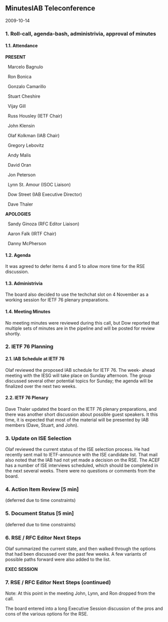 
MinutesIAB Teleconference
-------------------------


2009-10-14


### 1. Roll-call, agenda-bash, administrivia, approval of minutes


#### 1.1. Attendance


**PRESENT**  

  Marcelo Bagnulo  

  Ron Bonica  

  Gonzalo Camarillo  

  Stuart Cheshire  

  Vijay Gill  

  Russ Housley (IETF Chair)  

  John Klensin  

  Olaf Kolkman (IAB Chair)  

  Gregory Lebovitz  

  Andy Malis  

  David Oran  

  Jon Peterson  

  Lynn St. Amour (ISOC Liaison)  

  Dow Street (IAB Executive Director)  

  Dave Thaler  

**APOLOGIES**  

  Sandy Ginoza (RFC Editor Liaison)  

  Aaron Falk (IRTF Chair)  

  Danny McPherson


#### 1.2. Agenda


It was agreed to defer items 4 and 5 to allow more time for the RSE discussion.


#### 1.3. Administrivia


The board also decided to use the techchat slot on 4 November as a working session for IETF 76 plenary preparations.


#### 1.4. Meeting Minutes


No meeting minutes were reviewed during this call, but Dow reported that multiple sets of minutes are in the pipeline and will be posted for review shortly.


### 2. IETF 76 Planning


#### 2.1. IAB Schedule at IETF 76


Olaf reviewed the proposed IAB schedule for IETF 76. The week- ahead meeting with the IESG will take place on Sunday afternoon. The group discussed several other potential topics for Sunday; the agenda will be finalized over the next two weeks.


#### 2.2. IETF 76 Plenary


Dave Thaler updated the board on the IETF 76 plenary preparations, and there was another short discussion about possible guest speakers. It this time, it is expected that most of the material will be presented by IAB members (Dave, Stuart, and John).


### 3. Update on ISE Selection


Olaf reviewed the current status of the ISE selection process. He had recently sent mail to IETF-announce with the ISE candidate list. That mail also noted that the IAB had not yet made a decision on the RSE. The ACEF has a number of ISE interviews scheduled, which should be completed in the next several weeks. There were no questions or comments from the board.


### 4. Action Item Review [5 min]


(deferred due to time constraints)


### 5. Document Status [5 min]


(deferred due to time constraints)


### 6. RSE / RFC Editor Next Steps


Olaf summarized the current state, and then walked through the options that had been discussed over the past few weeks. A few variants of possible paths forward were also added to the list.


**EXEC SESSION**


### 7. RSE / RFC Editor Next Steps (continued)


Note: At this point in the meeting John, Lynn, and Ron dropped from the call.


The board entered into a long Executive Session discussion of the pros and cons of the various options for the RSE.



